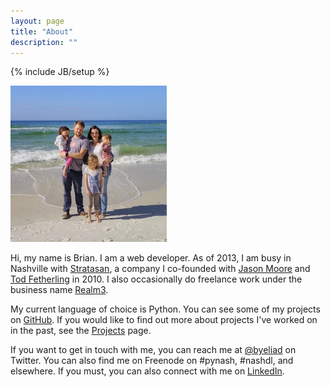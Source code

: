```yaml
---
layout: page
title: "About"
description: ""
---
```

{% include JB/setup %}

<div class="pull-right"><img alt="Pete the pug and Brian at the tip of Long Island, Montauk, NY." src="/img/family.jpg" class="img-circle" /></div>

Hi, my name is Brian. I am a web developer. As of 2013, I am busy in Nashville with [Stratasan](http://stratasan.com), a company I co-founded with [Jason Moore](http://twitter.com/jasonrmoore) and [Tod Fetherling](http://twitter.com/jtodwork/) in 2010. I also occasionally do freelance work under the business name [Realm3](http://realm3.com).

My current language of choice is Python. You can see some of my projects on [GitHub](http://github.com/briandailey). If you would like to find out more about projects I've worked on in the past, see the [Projects](/projects/) page.

If you want to get in touch with me, you can reach me at [@byeliad](http://twitter.com/byeliad) on Twitter. You can also find me on Freenode on #pynash, #nashdl, and elsewhere. If you must, you can also connect with me on [LinkedIn](http://www.linkedin.com/in/briandailey).
